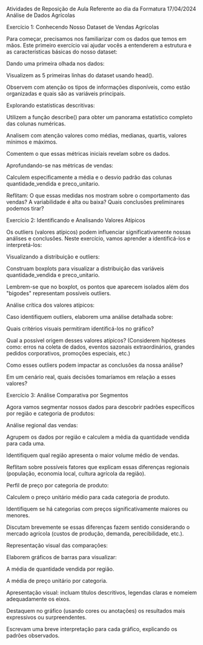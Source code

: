 Atividades de Reposição de Aula Referente ao dia da Formatura 17/04/2024 Análise de Dados Agrícolas 

Exercício 1: Conhecendo Nosso Dataset de Vendas Agrícolas 

Para começar, precisamos nos familiarizar com os dados que temos em mãos. Este primeiro exercício vai ajudar vocês a entenderem a estrutura e as características básicas do nosso dataset: 

Dando uma primeira olhada nos dados: 

Visualizem as 5 primeiras linhas do dataset usando head(). 

Observem com atenção os tipos de informações disponíveis, como estão organizadas e quais são as variáveis principais. 

Explorando estatísticas descritivas: 

Utilizem a função describe() para obter um panorama estatístico completo das colunas numéricas. 

Analisem com atenção valores como médias, medianas, quartis, valores mínimos e máximos. 

Comentem o que essas métricas iniciais revelam sobre os dados. 

Aprofundando-se nas métricas de vendas: 

Calculem especificamente a média e o desvio padrão das colunas quantidade_vendida e preco_unitario. 

Reflitam: O que essas medidas nos mostram sobre o comportamento das vendas? A variabilidade é alta ou baixa? Quais conclusões preliminares podemos tirar? 

Exercício 2: Identificando e Analisando Valores Atípicos 

Os outliers (valores atípicos) podem influenciar significativamente nossas análises e conclusões. Neste exercício, vamos aprender a identificá-los e interpretá-los: 

Visualizando a distribuição e outliers: 

Construam boxplots para visualizar a distribuição das variáveis quantidade_vendida e preco_unitario. 

Lembrem-se que no boxplot, os pontos que aparecem isolados além dos "bigodes" representam possíveis outliers. 

Análise crítica dos valores atípicos: 

Caso identifiquem outliers, elaborem uma análise detalhada sobre:  

Quais critérios visuais permitiram identificá-los no gráfico? 

Qual a possível origem desses valores atípicos? (Considerem hipóteses como: erros na coleta de dados, eventos sazonais extraordinários, grandes pedidos corporativos, promoções especiais, etc.) 

Como esses outliers podem impactar as conclusões da nossa análise? 

Em um cenário real, quais decisões tomaríamos em relação a esses valores? 

Exercício 3: Análise Comparativa por Segmentos 

Agora vamos segmentar nossos dados para descobrir padrões específicos por região e categoria de produtos: 

Análise regional das vendas: 

Agrupem os dados por região e calculem a média da quantidade vendida para cada uma. 

Identifiquem qual região apresenta o maior volume médio de vendas. 

Reflitam sobre possíveis fatores que explicam essas diferenças regionais (população, economia local, cultura agrícola da região). 

Perfil de preço por categoria de produto: 

Calculem o preço unitário médio para cada categoria de produto. 

Identifiquem se há categorias com preços significativamente maiores ou menores. 

Discutam brevemente se essas diferenças fazem sentido considerando o mercado agrícola (custos de produção, demanda, perecibilidade, etc.). 

Representação visual das comparações: 

Elaborem gráficos de barras para visualizar:  

A média de quantidade vendida por região. 

A média de preço unitário por categoria. 

Apresentação visual: incluam títulos descritivos, legendas claras e nomeiem adequadamente os eixos. 

Destaquem no gráfico (usando cores ou anotações) os resultados mais expressivos ou surpreendentes. 

Escrevam uma breve interpretação para cada gráfico, explicando os padrões observados. 

 